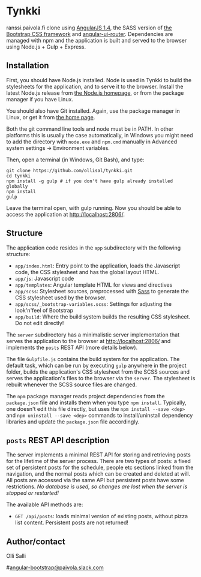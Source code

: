 # Tynkki

ranssi.paivola.fi clone using [AngularJS 1.4](https://angularjs.org/), the SASS version of [the Bootstrap CSS framework](http://getbootstrap.com/css/) and [angular-ui-router](https://github.com/angular-ui/ui-router). Dependencies are managed with npm and the application is built and served to the browser using Node.js + Gulp + Express.

## Installation

First, you should have Node.js installed. Node is used in Tynkki to build the stylesheets for the application, and to serve it to the browser. Install the latest Node.js release from [the Node.js homepage](https://nodejs.org/en/), or from the package manager if you have Linux.

You should also have Git installed. Again, use the package manager in Linux, or get it from [the home page](https://git-scm.com/).

Both the git command line tools and node must be in PATH. In other platforms this is usually the case automatically, in Windows you might need to add the directory with `node.exe` and `npm.cmd` manually in Advanced system settings -> Environment variables.

Then, open a terminal (in Windows, Git Bash), and type:

    git clone https://github.com/ollisal/tynkki.git
    cd tynkki
    npm install -g gulp # if you don't have gulp already installed globally
    npm install
    gulp

Leave the terminal open, with gulp running. Now you should be able to access the application at [http://localhost:2806/](http://localhost:2806/).

## Structure

The application code resides in the `app` subdirectory with the following structure:

  - `app/index.html`: Entry point to the application, loads the Javascript code, the CSS stylesheet and has the global layout HTML.
  - `app/js`: Javascript code
  - `app/templates`: Angular template HTML for views and directives
  - `app/scss`: Stylesheet sources, preprocessed with [Sass](http://sass-lang.com/) to generate the CSS stylesheet used by the browser.
  - `app/scss/_bootstrap-variables.scss`: Settings for adjusting the look'n'feel of Bootstrap
  - `app/build`: Where the build system builds the resulting CSS stylesheet. Do not edit directly!

The `server` subdirectory has a minimalistic server implementation that serves the application to the browser at
[http://localhost:2806/](http://localhost:2806/) and implements the `posts` REST API (more details below).

The file `Gulpfile.js` contains the build system for the application. The default task, which can be run
by executing `gulp` anywhere in the project folder, builds the application's CSS stylesheet from the SCSS sources
and serves the application's files to the browser via the `server`. The stylesheet is rebuilt whenever
the SCSS source files are changed.

The `npm` package manager reads project dependencies from the `package.json` file and installs them when you type `npm install`.
Typically, one doesn't edit this file directly, but uses the `npm install --save <dep>` and `npm uninstall --save <dep>` commands
to install/uninstall dependency libraries and update the `package.json` file accordingly.

## `posts` REST API description ##

The server implements a minimal REST API for storing and retrieving posts for the lifetime of the server process. There are two
types of posts: a fixed set of persistent posts for the schedule, people etc sections linked from the navigation, and the normal
posts which can be created and deleted at will. All posts are accessed via the same API but persistent posts have some restrictions.
*No database is used, so changes are lost when the server is stopped or restarted!*

The available API methods are:

  * `GET /api/posts`: loads minimal version of existing posts, without pizza list content. Persistent posts are not returned!

## Author/contact

Olli Salli

\#angular-bootstrap@paivola.slack.com
